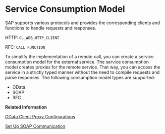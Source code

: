 <!-- loiobeda304ecf984c3c843be65d4cd73b02 -->

# Service Consumption Model



SAP supports various protocols and provides the corresponding clients and functions to handle requests and responses.

HTTP: `CL_WEB_HTTP_CLIENT`

RFC: `CALL FUNCTION`

To simplify the implementation of a remote call, you can create a service consumption model for the external service. The service consumption model creates proxies for the remote service. That way, you can access the service in a strictly typed manner without the need to compile requests and parse responses. The following consumption model types are supported:

-   OData
-   SOAP
-   RFC

**Related Information**  


[OData Client Proxy Configurations](odata-client-proxy-configurations-0d92f49.md "There are several consumption types and OData versions for your OData Client Proxy configurations, depending on your use case.")

[Set Up SOAP Communication](set-up-soap-communication-8b6723b.md "Developers can consume SOAP-based Web services for outbound communication from the ABAP environment.")

